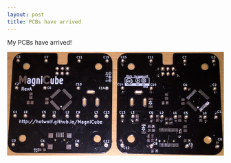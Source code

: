 ```yaml
---
layout: post
title: PCBs have arrived
---
```


My PCBs have arrived!

![MagniCube RevA PCBs](/images/MagniCube-RevA_PCBs.png)

